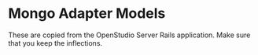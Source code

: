 # Mongo Adapter Models

These are copied from the OpenStudio Server Rails application. Make sure that you keep the inflections.